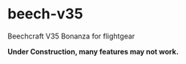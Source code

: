 beech-v35
=========

Beechcraft V35 Bonanza for flightgear

**Under Construction, many features may not work.**
